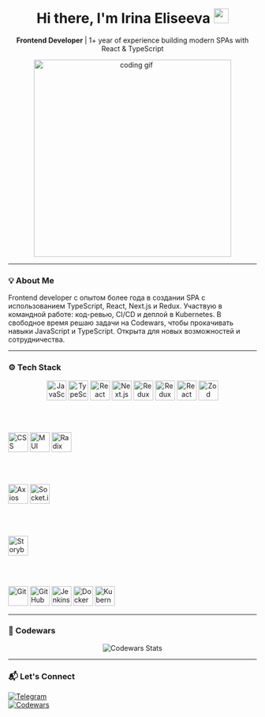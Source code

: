 <h1 align="center">
  Hi there, I'm Irina Eliseeva <img src="https://media.giphy.com/media/hvRJCLFzcasrR4ia7z/giphy.gif" width="30" />
</h1>

<p align="center">
  <strong>Frontend Developer</strong> | 1+ year of experience building modern SPAs with React & TypeScript
</p>

<p align="center">
  <img src="https://media.giphy.com/media/qgQUggAC3Pfv687qPC/giphy.gif" width="400" alt="coding gif"/>
</p>

---

### 💡 About Me

Frontend developer с опытом более года в создании SPA с использованием TypeScript, React, Next.js и Redux. Участвую в командной работе: код-ревью, CI/CD и деплой в Kubernetes. В свободное время решаю задачи на Codewars, чтобы прокачивать навыки JavaScript и TypeScript. Открыта для новых возможностей и сотрудничества.

---

### ⚙️ Tech Stack

<p align="center">
  <img src="https://cdn.jsdelivr.net/gh/devicons/devicon/icons/javascript/javascript-original.svg" width="40" alt="JavaScript" title="JavaScript (ES6+)"/>
  <img src="https://cdn.jsdelivr.net/gh/devicons/devicon/icons/typescript/typescript-original.svg" width="40" alt="TypeScript" title="TypeScript"/>
  <img src="https://cdn.jsdelivr.net/gh/devicons/devicon/icons/react/react-original.svg" width="40" alt="React" title="React"/>
  <img src="https://cdn.jsdelivr.net/gh/devicons/devicon/icons/nextjs/nextjs-original.svg" width="40" alt="Next.js" title="Next.js (SSR)"/>
  <img src="https://cdn.jsdelivr.net/gh/devicons/devicon/icons/redux/redux-original.svg" width="40" alt="Redux" title="Redux"/>
  <img src="https://cdn.jsdelivr.net/gh/devicons/devicon/icons/redux/redux-original.svg" width="40" alt="Redux Toolkit" title="Redux Toolkit"/>
  <img src="https://cdn.jsdelivr.net/gh/devicons/devicon/icons/react/react-original.svg" width="40" alt="React Hook Form" title="React Hook Form"/>
  <img src="https://raw.githubusercontent.com/colinhacks/zod/main/logo/logo.svg" width="40" alt="Zod" title="Zod"/>

  <br/><br/>

  <img src="https://cdn.jsdelivr.net/gh/devicons/devicon/icons/css3/css3-original.svg" width="40" alt="CSS" title="CSS"/>
  <img src="https://mui.com/static/logo.png" width="40" alt="MUI" title="MUI"/>
  <img src="https://avatars.githubusercontent.com/u/62375390?s=200&v=4" width="40" alt="Radix UI" title="Radix UI"/>

  <br/><br/>

  <img src="https://cdn.worldvectorlogo.com/logos/axios-1.svg" width="40" alt="Axios" title="Axios"/>
  <img src="https://cdn.worldvectorlogo.com/logos/socket-io.svg" width="40" alt="Socket.io" title="WebSockets (Socket.io)"/>

  <br/><br/>

  <img src="https://storybook.js.org/images/logos/icon-storybook.svg" width="40" alt="Storybook" title="Storybook"/>

  <br/><br/>

  <img src="https://cdn.jsdelivr.net/gh/devicons/devicon/icons/git/git-original.svg" width="40" alt="Git" title="Git"/>
  <img src="https://cdn.jsdelivr.net/gh/devicons/devicon/icons/github/github-original.svg" width="40" alt="GitHub" title="GitHub"/>
  <img src="https://www.jenkins.io/images/logos/jenkins/jenkins.svg" width="40" alt="Jenkins" title="Jenkins"/>
  <img src="https://cdn.jsdelivr.net/gh/devicons/devicon/icons/docker/docker-original.svg" width="40" alt="Docker" title="Docker"/>
  <img src="https://cdn.jsdelivr.net/gh/devicons/devicon/icons/kubernetes/kubernetes-plain.svg" width="40" alt="Kubernetes" title="Kubernetes"/>
</p>

---

### 🧠 Codewars

<p align="center">
  <img src="https://www.codewars.com/users/eliseevais/badges/large" alt="Codewars Stats" />
</p>

---

### 📬 Let's Connect

[![Telegram](https://img.shields.io/badge/-@is_eliseeva-2CA5E0?style=flat-square&logo=telegram&logoColor=white)](https://t.me/is_eliseeva)  
[![Codewars](https://img.shields.io/badge/-Codewars-B1361E?style=flat-square&logo=codewars&logoColor=white)](https://www.codewars.com/users/eliseevais)
